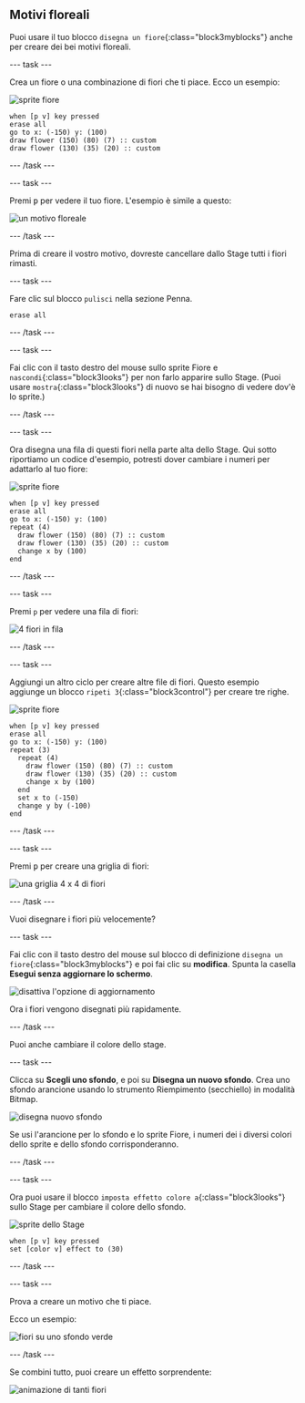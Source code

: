 ## Motivi floreali

Puoi usare il tuo blocco `disegna un fiore`{:class="block3myblocks"} anche per creare dei bei motivi floreali.

\--- task \---

Crea un fiore o una combinazione di fiori che ti piace. Ecco un esempio:

![sprite fiore](images/flower-sprite.png)

```blocks3
when [p v] key pressed
erase all
go to x: (-150) y: (100)
draw flower (150) (80) (7) :: custom
draw flower (130) (35) (20) :: custom
```

\--- /task \---

\--- task \---

Premi <kbd>p</kbd> per vedere il tuo fiore. L'esempio è simile a questo:

![un motivo floreale](images/flower-for-pattern-example.png)

\--- /task \---

Prima di creare il vostro motivo, dovreste cancellare dallo Stage tutti i fiori rimasti.

\--- task \---

Fare clic sul blocco `pulisci` nella sezione Penna.

```blocks3
erase all
```

\--- /task \---

\--- task \---

Fai clic con il tasto destro del mouse sullo sprite Fiore e `nascondi`{:class="block3looks"} per non farlo apparire sullo Stage. (Puoi usare `mostra`{:class="block3looks"} di nuovo se hai bisogno di vedere dov'è lo sprite.)

\--- /task \---

\--- task \---

Ora disegna una fila di questi fiori nella parte alta dello Stage. Qui sotto riportiamo un codice d'esempio, potresti dover cambiare i numeri per adattarlo al tuo fiore:

![sprite fiore](images/flower-sprite.png)

```blocks3
when [p v] key pressed
erase all
go to x: (-150) y: (100)
repeat (4) 
  draw flower (150) (80) (7) :: custom
  draw flower (130) (35) (20) :: custom
  change x by (100)
end
```

\--- /task \---

\--- task \---

Premi `p` per vedere una fila di fiori:

![4 fiori in fila](images/flower-pattern-row-example.png)

\--- /task \---

\--- task \---

Aggiungi un altro ciclo per creare altre file di fiori. Questo esempio aggiunge un blocco `ripeti 3`{:class="block3control"} per creare tre righe.

![sprite fiore](images/flower-sprite.png)

```blocks3
when [p v] key pressed
erase all
go to x: (-150) y: (100)
repeat (3) 
  repeat (4) 
    draw flower (150) (80) (7) :: custom
    draw flower (130) (35) (20) :: custom
    change x by (100)
  end
  set x to (-150)
  change y by (-100)
end
```

\--- /task \---

\--- task \---

Premi <kbd>p</kbd> per creare una griglia di fiori:

![una griglia 4 x 4 di fiori](images/flower-pattern-rows-example.png)

\--- /task \---

Vuoi disegnare i fiori più velocemente?

\--- task \---

Fai clic con il tasto destro del mouse sul blocco di definizione `disegna un fiore`{:class="block3myblocks"} e poi fai clic su **modifica**. Spunta la casella **Esegui senza aggiornare lo schermo**.

![disattiva l'opzione di aggiornamento](images/flower-no-refresh.png)

Ora i fiori vengono disegnati più rapidamente.

\--- /task \---

Puoi anche cambiare il colore dello stage.

\--- task \---

Clicca su **Scegli uno sfondo**, e poi su **Disegna un nuovo sfondo**. Crea uno sfondo arancione usando lo strumento Riempimento (secchiello) in modalità Bitmap.

![disegna nuovo sfondo](images/flower-orange-backdrop.png)

Se usi l'arancione per lo sfondo e lo sprite Fiore, i numeri dei i diversi colori dello sprite e dello sfondo corrisponderanno.

\--- /task \---

\--- task \---

Ora puoi usare il blocco `imposta effetto colore a`{:class="block3looks"} sullo Stage per cambiare il colore dello sfondo.

![sprite dello Stage](images/stage-sprite.png)

```blocks3
when [p v] key pressed
set [color v] effect to (30)
```

\--- /task \---

\--- task \---

Prova a creare un motivo che ti piace.

Ecco un esempio:

![fiori su uno sfondo verde](images/flower-pattern-background.png)

\--- /task \---

Se combini tutto, puoi creare un effetto sorprendente:

![animazione di tanti fiori](images/flower-gen-example.gif)